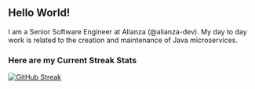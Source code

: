 ## Hello World!
I am a Senior Software Engineer at Alianza (@alianza-dev). My day to day work is related to the creation and maintenance of Java microservices.

### Here are my Current Streak Stats
 [![GitHub Streak](https://streak-stats.demolab.com?user=JKomoroski&theme=transparent&date_format=%5BY-%5D%5Bm-%5D%5Bd%5D&exclude_days=SAT,SUN)](https://git.io/streak-stats) 
